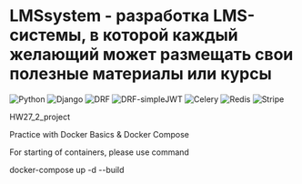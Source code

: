 #  LMSsystem - разработка LMS-системы, в которой каждый желающий может размещать свои полезные материалы или курсы

![Python](https://img.shields.io/badge/Python-3.11.9-blue)
![Django](https://img.shields.io/badge/django-5.1.1-092E20?logo=django&logoColor=white)
![DRF](https://img.shields.io/badge/django--rest--framework-3.15.2-blue?labelColor=333333&logo=django&logoColor=white&color=blue)
![DRF-simpleJWT](https://img.shields.io/badge/django--rest--framework--simplejwt-5.3.1-blue?labelColor=333333&logo=django&logoColor=white&color=blue)
![Celery](https://img.shields.io/badge/Celery-5.4.0-&logo=Celery&logoColor=FFFFFF&label)
![Redis](https://img.shields.io/badge/Redis-5.1.1-DC382D?&logo=redis&logoColor=white)
![Stripe](https://img.shields.io/badge/Stripe-11.1.1-#4379ff?&logo=stripe&logoColor=white)

HW27_2_project

Practice with Docker Basics & Docker Compose

For starting of containers, please use command

docker-compose up -d --build
